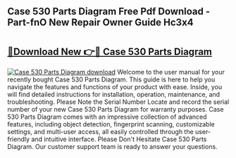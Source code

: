 ## Case 530 Parts Diagram Free Pdf Download - Part-fnO New Repair Owner Guide Hc3x4

# <h2><a href="http://dfhlimx.blite.top/?on=Case+530+Parts+Diagram">🔗Download New 👉🔴 Case 530 Parts Diagram</a></h2>

[![Case 530 Parts Diagram download](https://i.imgur.com/lujVjoI.png)](http://dfhlimx.blite.top/?on=Case+530+Parts+Diagram)
Welcome to the user manual for your recently bought Case 530 Parts Diagram. This guide is here to help you navigate the features and functions of your product with ease. Inside, you will find detailed instructions for installation, operation, maintenance, and troubleshooting. Please Note the Serial Number Locate and record the serial number of your new Case 530 Parts Diagram for warranty purposes. Case 530 Parts Diagram comes with an impressive collection of advanced features, including object detection, fingerprint scanning, customizable settings, and multi-user access, all easily controlled through the user-friendly and intuitive interface. Please Don't Hesitate Case 530 Parts Diagram. Our customer support team is ready to answer your questions.
